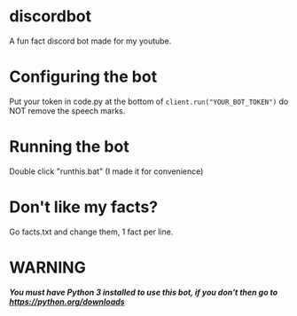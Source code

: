 # discordbot
A fun fact discord bot made for my youtube.
# Configuring the bot
Put your token in code.py at the bottom of ```client.run("YOUR_BOT_TOKEN")``` do NOT remove the speech marks.
# Running the bot
Double click "runthis.bat" (I made it for convenience)
# Don't like my facts?
Go facts.txt and change them, 1 fact per line.
# WARNING
***You must have Python 3 installed to use this bot, if you don't then go to https://python.org/downloads***

